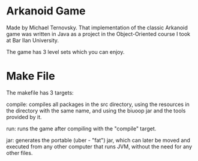 # Arkanoid Game
Made by Michael Ternovsky.
That implementation of the classic Arkanoid game was written in Java as a project in the Object-Oriented course I took at Bar Ilan University.

The game has 3 level sets which you can enjoy.

# Make File
The makefile has 3 targets:

compile: compiles all packages in the src directory, using the resources in the directory with the same name, and using the biuoop jar and the tools provided by it.

run: runs the game after compiling with the "compile" target.

jar: generates the portable (uber - "fat") jar, which can later be moved and executed from any other computer that runs JVM, without the need for any other files.
